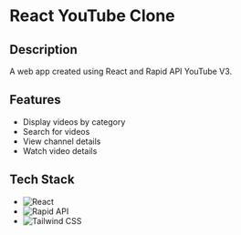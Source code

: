 # React YouTube Clone

## Description
A web app created using React and Rapid API YouTube V3.

## Features
- Display videos by category
- Search for videos
- View channel details
- Watch video details

## Tech Stack
- ![React](https://img.shields.io/badge/React-20232A?style=for-the-badge&logo=react&logoColor=61DAFB)
- ![Rapid API](https://img.shields.io/badge/RapidAPI-000000?style=for-the-badge&logo=rapidapi&logoColor=white)
- ![Tailwind CSS](https://img.shields.io/badge/Tailwind_CSS-38B2AC?style=for-the-badge&logo=tailwind-css&logoColor=white)
